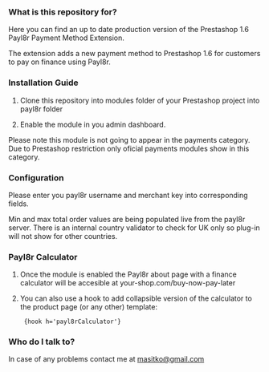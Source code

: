 ### What is this repository for? ###

Here you can find an up to date production version of the Prestashop 1.6 Payl8r Payment Method Extension.

The extension adds a new payment method to Prestashop 1.6 for customers to pay on finance using Payl8r.


### Installation Guide ###

1. Clone this repository into modules folder of your Prestashop project into payl8r folder

2. Enable the module in you admin dashboard.

  Please note this module is not going to appear in the payments category.
  Due to Prestashop restriction only oficial payments modules show in this category.

### Configuration ###

Please enter you payl8r username and merchant key into corresponding fields.

Min and max total order values are being populated live from the payl8r server.
There is an internal country validator to check for UK only so plug-in will not show for other countries.

### Payl8r Calculator ###

1. Once the module is enabled the Payl8r about page with a finance calculator will be accesible at your-shop.com/buy-now-pay-later
2. You can also use a hook to add collapsible version of the calculator to the product page (or any other) template:

		{hook h='payl8rCalculator'}
    

### Who do I talk to? ###

In case of any problems contact me at masitko@gmail.com
